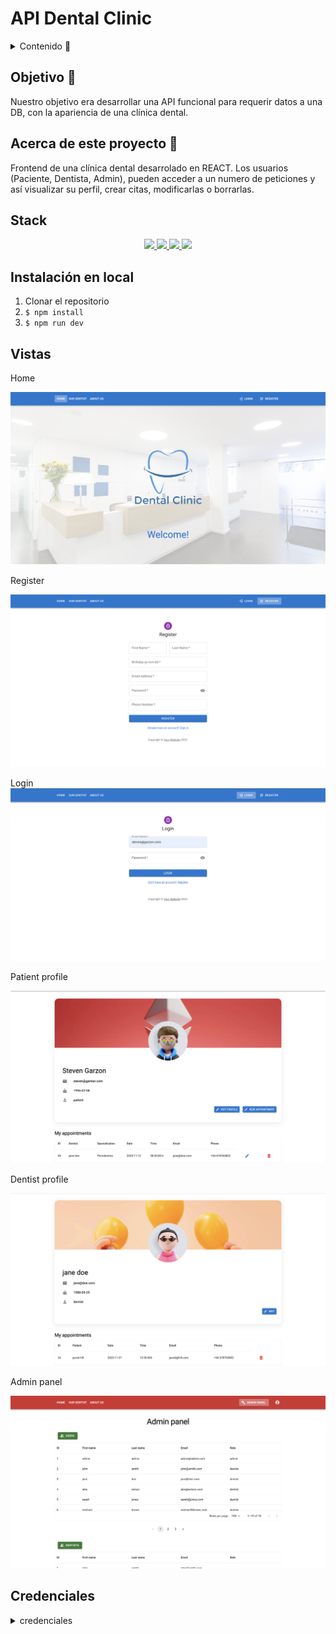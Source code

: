 # API Dental Clinic

<details>
  <summary>Contenido 📝</summary>
  <ol>
    <li><a href="#objetivo-🎯">Objetivo</a></li>
    <li><a href="#acerca-de-este-proyecto-🔎">Acerca de este proyecto</a></li>
    <li><a href="#stack">Stack</a></li>
    <li><a href="#instalación-en-local">Instalación</a></li>
    <!-- <li><a href="#vistas">Vistas</a></li> -->
    <li><a href="#futuras-funcionalidades">Futuras funcionalidades</a></li>
    <li><a href="#webgrafia">Webgrafia</a></li>
    <li><a href="#contacto">Contacto</a></li>
  </ol>
</details>

## Objetivo 🎯

Nuestro objetivo era desarrollar una API funcional para requerir datos a una DB, con la apariencia de una clínica dental.

## Acerca de este proyecto 🔎

Frontend de una clínica dental desarrolado en REACT. Los usuarios (Paciente, Dentista, Admin), pueden acceder a un numero de peticiones y así visualizar su perfil, crear citas, modificarlas o borrarlas.

## Stack

<div align="center">
<a href="https://www.reactjs.com/">
    <img src= "https://img.shields.io/badge/React-20232A?style=for-the-badge&logo=react&logoColor=61DAFB"/>
</a>
<a href="https://redux-toolkit.js.org/">
    <img src= "https://img.shields.io/badge/redux-%23593d88.svg?style=for-the-badge&logo=redux&logoColor=white"/>
</a>
<a href="https://mui.com/">
    <img src= "https://img.shields.io/badge/MUI-%230081CB.svg?style=for-the-badge&logo=mui&logoColor=white"/>
</a>
<a href="https://developer.mozilla.org/es/docs/Web/JavaScript">
    <img src= "https://img.shields.io/badge/javascipt-EFD81D?style=for-the-badge&logo=javascript&logoColor=black"/>
</a>
 </div>

## Instalación en local

1. Clonar el repositorio
2. `$ npm install`
3. `$ npm run dev`

## Vistas

Home

<img src="./public/assets/readme/home.png">

Register

<img src="./public/assets/readme/register.png">

Login
<img src="./public/assets/readme/login.png">

Patient profile

<img src="./public/assets/readme/patient_profile.png">

Dentist profile

<img src="./public/assets/readme/dentist_profile.png">

Admin panel

<img src="./public/assets/readme/admin_panel.png">

## Credenciales

<details>

<summary>credenciales</summary>
- AUTH

- Contraseña para todos los usuarios

      12345678

- Como paciente

      steven@garzon.com

- Como dentista

      jane@doe.com

- Como admin

      jane@doe.com

</datails>

## Futuras funcionalidades

✅ Buscar citas por id o nombre de paciente.</br>
⬜ Añadir crear citas para los usuarios con rol de Medico</br>
⬜ Crear un perfil decicado al admin con funciones unicas.</br>
⬜ ...

## Webgrafia:

- https://mui.com/material-ui/getting-started/

## Contacto

<a href="https://www.linkedin.com/in/msserna/" target="_blank"><img src="https://img.shields.io/badge/-LinkedIn-%230077B5?style=for-the-badge&logo=linkedin&logoColor=white" target="_blank"></a>

</p>
